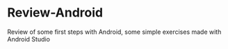 # Review-Android
Review of some first steps with Android, some simple exercises made with Android Studio
